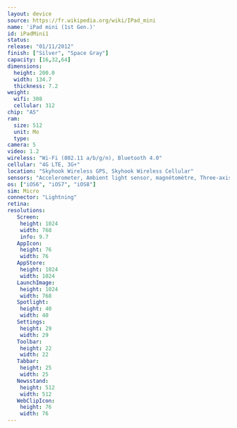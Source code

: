 ```yaml
---
layout: device
source: https://fr.wikipedia.org/wiki/IPad_mini
name: 'iPad mini (1st Gen.)'
id: iPadMini1
status:
release: "01/11/2012"
finish: ["Silver", "Space Gray"]
capacity: [16,32,64]
dimensions:
  height: 200.0
  width: 134.7
  thickness: 7.2
weight:
  wifi: 308
  cellular: 312
chip: "A5"
ram:
  size: 512
  unit: Mo
  type: 
camera: 5
video: 1.2
wireless: "Wi-Fi (802.11 a/b/g/n), Bluetooth 4.0"
cellular: "4G LTE, 3G+"
location: "Skyhook Wireless GPS, Skyhook Wireless Cellular"
sensors: "Accelerometer, Ambient light sensor, magnétomètre, Three-axis gyro"
os: ["iOS6", "iOS7", "iOS8"]
sim: Micro
connector: "Lightning"
retina:
resolutions:
   Screen:
    height: 1024
    width: 768
    info: 9.7
   AppIcon:
    height: 76
    width: 76
   AppStore:
    height: 1024
    width: 1024
   LaunchImage:
    height: 1024
    width: 768
   Spotlight:
    height: 40
    width: 40
   Settings:
    height: 29
    width: 29
   Toolbar:
    height: 22
    width: 22
   Tabbar:
    height: 25
    width: 25
   Newsstand:
    height: 512
    width: 512
   WebClipIcon:
    height: 76
    width: 76
---
```

